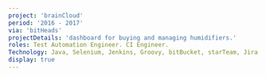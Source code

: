 ```yaml
---
project: 'brainCloud'
period: '2016 - 2017'
via: 'bitHeads'
projectDetails: 'dashboard for buying and managing humidifiers.'
roles: Test Automation Engineer. CI Engineer.
Technology: Java, Selenium, Jenkins, Groovy, bitBucket, starTeam, Jira.
display: true
---
```

